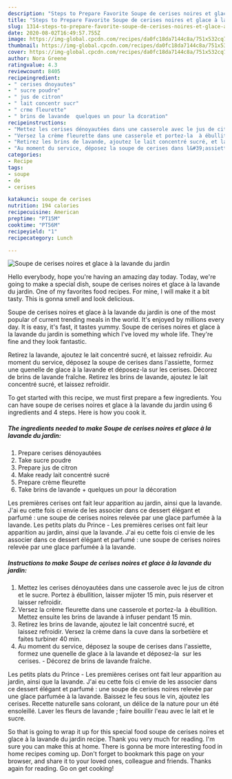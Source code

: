 ```yaml
---
description: "Steps to Prepare Favorite Soupe de cerises noires et glace à la lavande du jardin"
title: "Steps to Prepare Favorite Soupe de cerises noires et glace à la lavande du jardin"
slug: 1314-steps-to-prepare-favorite-soupe-de-cerises-noires-et-glace-a-la-lavande-du-jardin
date: 2020-08-02T16:49:57.755Z
image: https://img-global.cpcdn.com/recipes/da0fc18da7144c8a/751x532cq70/soupe-de-cerises-noires-et-glace-a-la-lavande-du-jardin-photo-principale-de-la-recette.jpg
thumbnail: https://img-global.cpcdn.com/recipes/da0fc18da7144c8a/751x532cq70/soupe-de-cerises-noires-et-glace-a-la-lavande-du-jardin-photo-principale-de-la-recette.jpg
cover: https://img-global.cpcdn.com/recipes/da0fc18da7144c8a/751x532cq70/soupe-de-cerises-noires-et-glace-a-la-lavande-du-jardin-photo-principale-de-la-recette.jpg
author: Nora Greene
ratingvalue: 4.3
reviewcount: 8405
recipeingredient:
- " cerises dnoyautes"
- " sucre poudre"
- " jus de citron"
- " lait concentr sucr"
- " crme fleurette"
- " brins de lavande  quelques un pour la dcoration"
recipeinstructions:
- "Mettez les cerises dénoyautées dans une casserole avec le jus de citron et le sucre. Portez à ébullition, laisser mijoter 15 min, puis réserver et laisser refroidir."
- "Versez la crème fleurette dans une casserole et portez-la  à ébullition. Mettez ensuite les brins de lavande à infuser pendant 15 min."
- "Retirez les brins de lavande, ajoutez le lait concentré sucré, et laissez refroidir. Versez la crème dans la cuve dans la sorbetière et faites turbiner 40 min."
- "Au moment du service, déposez la soupe de cerises dans l&#39;assiette, formez une quenelle de glace à la lavande et déposez-la  sur les cerises. Décorez de brins de lavande fraîche."
categories:
- Recipe
tags:
- soupe
- de
- cerises

katakunci: soupe de cerises 
nutrition: 194 calories
recipecuisine: American
preptime: "PT15M"
cooktime: "PT56M"
recipeyield: "1"
recipecategory: Lunch

---
```



![Soupe de cerises noires et glace à la lavande du jardin](https://img-global.cpcdn.com/recipes/da0fc18da7144c8a/751x532cq70/soupe-de-cerises-noires-et-glace-a-la-lavande-du-jardin-photo-principale-de-la-recette.jpg)

Hello everybody, hope you're having an amazing day today. Today, we're going to make a special dish, soupe de cerises noires et glace à la lavande du jardin. One of my favorites food recipes. For mine, I will make it a bit tasty. This is gonna smell and look delicious.

Soupe de cerises noires et glace à la lavande du jardin is one of the most popular of current trending meals in the world. It's enjoyed by millions every day. It is easy, it's fast, it tastes yummy. Soupe de cerises noires et glace à la lavande du jardin is something which I've loved my whole life. They're fine and they look fantastic.

Retirez la lavande, ajoutez le lait concentré sucré, et laissez refroidir. Au moment du service, déposez la soupe de cerises dans l&#39;assiette, formez une quenelle de glace à la lavande et déposez-la sur les cerises. Décorez de brins de lavande fraîche. Retirez les brins de lavande, ajoutez le lait concentré sucré, et laissez refroidir.


To get started with this recipe, we must first prepare a few ingredients. You can have soupe de cerises noires et glace à la lavande du jardin using 6 ingredients and 4 steps. Here is how you cook it.

<!--inarticleads1-->

##### The ingredients needed to make Soupe de cerises noires et glace à la lavande du jardin:

1. Prepare  cerises dénoyautées
1. Take  sucre poudre
1. Prepare  jus de citron
1. Make ready  lait concentré sucré
1. Prepare  crème fleurette
1. Take  brins de lavande + quelques un pour la décoration


Les premières cerises ont fait leur apparition au jardin, ainsi que la lavande. J&#39;ai eu cette fois ci envie de les associer dans ce dessert élégant et parfumé : une soupe de cerises noires relevée par une glace parfumée à la lavande. Les petits plats du Prince - Les premières cerises ont fait leur apparition au jardin, ainsi que la lavande. J&#39;ai eu cette fois ci envie de les associer dans ce dessert élégant et parfumé : une soupe de cerises noires relevée par une glace parfumée à la lavande. 

<!--inarticleads2-->

##### Instructions to make Soupe de cerises noires et glace à la lavande du jardin:

1. Mettez les cerises dénoyautées dans une casserole avec le jus de citron et le sucre. Portez à ébullition, laisser mijoter 15 min, puis réserver et laisser refroidir.
1. Versez la crème fleurette dans une casserole et portez-la  à ébullition. Mettez ensuite les brins de lavande à infuser pendant 15 min.
1. Retirez les brins de lavande, ajoutez le lait concentré sucré, et laissez refroidir. Versez la crème dans la cuve dans la sorbetière et faites turbiner 40 min.
1. Au moment du service, déposez la soupe de cerises dans l&#39;assiette, formez une quenelle de glace à la lavande et déposez-la  sur les cerises. - Décorez de brins de lavande fraîche.


Les petits plats du Prince - Les premières cerises ont fait leur apparition au jardin, ainsi que la lavande. J&#39;ai eu cette fois ci envie de les associer dans ce dessert élégant et parfumé : une soupe de cerises noires relevée par une glace parfumée à la lavande. Baissez le feu sous le vin, ajoutez les cerises. Recette naturelle sans colorant, un délice de la nature pour un été ensoleillé. Laver les fleurs de lavande ; faire bouillir l&#39;eau avec le lait et le sucre. 

So that is going to wrap it up for this special food soupe de cerises noires et glace à la lavande du jardin recipe. Thank you very much for reading. I'm sure you can make this at home. There is gonna be more interesting food in home recipes coming up. Don't forget to bookmark this page on your browser, and share it to your loved ones, colleague and friends. Thanks again for reading. Go on get cooking!
